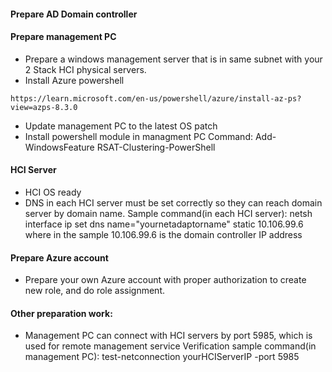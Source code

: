 #### Prepare AD Domain controller

#### Prepare management PC 

- Prepare a windows management server that is in same subnet with your 2 Stack HCI physical servers.
- Install Azure powershell
```
https://learn.microsoft.com/en-us/powershell/azure/install-az-ps?view=azps-8.3.0
```
- Update management PC to the latest OS patch
- Install powershell module in managment PC
  Command: Add-WindowsFeature RSAT-Clustering-PowerShell


#### HCI Server  

- HCI OS ready
- DNS in each HCI server must be set correctly so they can reach domain server by domain name.
  Sample command(in each HCI server): netsh interface ip set dns name="yournetadaptorname" static 10.106.99.6
  where in the sample 10.106.99.6 is the domain controller IP address

#### Prepare Azure account 

- Prepare your own Azure account with proper authorization to create new role, and do role assignment.


#### Other preparation work:
- Management PC can connect with HCI servers by port 5985, which is used for remote management service
  Verification sample command(in management PC): test-netconnection yourHCIServerIP -port 5985




